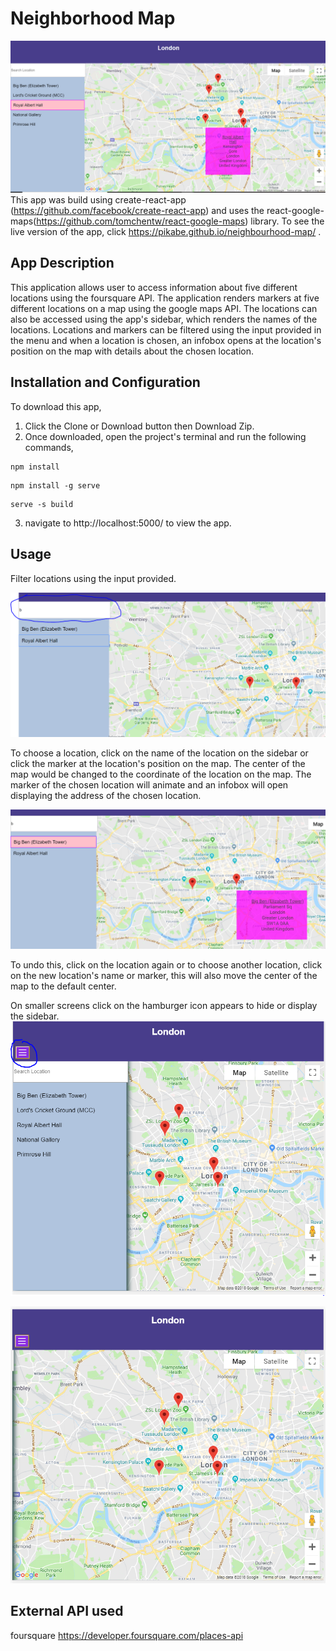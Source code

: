Neighborhood Map
===
![](img/appLargeScreen.PNG)
This app was build using create-react-app (https://github.com/facebook/create-react-app) and uses the react-google-maps(https://github.com/tomchentw/react-google-maps) library.
To see the live version of the app, click https://pikabe.github.io/neighbourhood-map/ .

App Description
---
This application allows user to access information about five different locations using the foursquare API.
The application renders markers at five different locations on a map using the google maps API. The locations can also be accessed using the app's sidebar, which renders the names of the locations. Locations and markers can be filtered using the input provided in the menu and when a location is chosen, an infobox opens at the location's position on the map with details about the chosen location.

Installation and Configuration
---

To download this app,
1) Click the Clone or Download button then Download Zip.
2) Once downloaded, open the project's terminal and run the following commands,
```
npm install

```
```
npm install -g serve

```
```
serve -s build

```
3) navigate to http://localhost:5000/ to view the app.

Usage
---
Filter locations using the input provided.

![](img/input.PNG)

To choose a location, click on the name of the location on the sidebar or click the marker at the location's position on the map. The center of the map would be changed to the coordinate of the location on the map. The marker of the chosen location will animate and an infobox will open displaying the address of the chosen location.

![](img/chooseLocation.PNG)

To undo this, click on the location again or to choose another location, click on the new location's name or marker, this will also move the center of the map to the default center.

On smaller screens click on the hamburger icon appears to hide or display the sidebar.
![](img/sidebarOpen.PNG)

![](img/sidebarClose.PNG)

External API used
---
foursquare https://developer.foursquare.com/places-api
